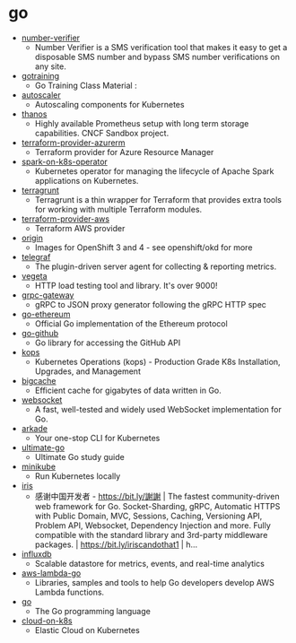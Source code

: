 # go
- [number-verifier](https://github.com/upmasked/number-verifier)
  - Number Verifier is a SMS verification tool that makes it easy to get a disposable SMS number and bypass SMS number verifications on any site.
- [gotraining](https://github.com/ardanlabs/gotraining)
  - Go Training Class Material :
- [autoscaler](https://github.com/kubernetes/autoscaler)
  - Autoscaling components for Kubernetes
- [thanos](https://github.com/thanos-io/thanos)
  - Highly available Prometheus setup with long term storage capabilities. CNCF Sandbox project.
- [terraform-provider-azurerm](https://github.com/terraform-providers/terraform-provider-azurerm)
  - Terraform provider for Azure Resource Manager
- [spark-on-k8s-operator](https://github.com/GoogleCloudPlatform/spark-on-k8s-operator)
  - Kubernetes operator for managing the lifecycle of Apache Spark applications on Kubernetes.
- [terragrunt](https://github.com/gruntwork-io/terragrunt)
  - Terragrunt is a thin wrapper for Terraform that provides extra tools for working with multiple Terraform modules.
- [terraform-provider-aws](https://github.com/terraform-providers/terraform-provider-aws)
  - Terraform AWS provider
- [origin](https://github.com/openshift/origin)
  - Images for OpenShift 3 and 4 - see openshift/okd for more
- [telegraf](https://github.com/influxdata/telegraf)
  - The plugin-driven server agent for collecting & reporting metrics.
- [vegeta](https://github.com/tsenart/vegeta)
  - HTTP load testing tool and library. It's over 9000!
- [grpc-gateway](https://github.com/grpc-ecosystem/grpc-gateway)
  - gRPC to JSON proxy generator following the gRPC HTTP spec
- [go-ethereum](https://github.com/ethereum/go-ethereum)
  - Official Go implementation of the Ethereum protocol
- [go-github](https://github.com/google/go-github)
  - Go library for accessing the GitHub API
- [kops](https://github.com/kubernetes/kops)
  - Kubernetes Operations (kops) - Production Grade K8s Installation, Upgrades, and Management
- [bigcache](https://github.com/allegro/bigcache)
  - Efficient cache for gigabytes of data written in Go.
- [websocket](https://github.com/gorilla/websocket)
  - A fast, well-tested and widely used WebSocket implementation for Go.
- [arkade](https://github.com/alexellis/arkade)
  - Your one-stop CLI for Kubernetes
- [ultimate-go](https://github.com/hoanhan101/ultimate-go)
  - Ultimate Go study guide
- [minikube](https://github.com/kubernetes/minikube)
  - Run Kubernetes locally
- [iris](https://github.com/kataras/iris)
  - 感谢中国开发者 - https://bit.ly/謝謝 | The fastest community-driven web framework for Go. Socket-Sharding, gRPC, Automatic HTTPS with Public Domain, MVC, Sessions, Caching, Versioning API, Problem API, Websocket, Dependency Injection and more. Fully compatible with the standard library and 3rd-party middleware packages. | https://bit.ly/iriscandothat1 | h…
- [influxdb](https://github.com/influxdata/influxdb)
  - Scalable datastore for metrics, events, and real-time analytics
- [aws-lambda-go](https://github.com/aws/aws-lambda-go)
  - Libraries, samples and tools to help Go developers develop AWS Lambda functions.
- [go](https://github.com/golang/go)
  - The Go programming language
- [cloud-on-k8s](https://github.com/elastic/cloud-on-k8s)
  - Elastic Cloud on Kubernetes
